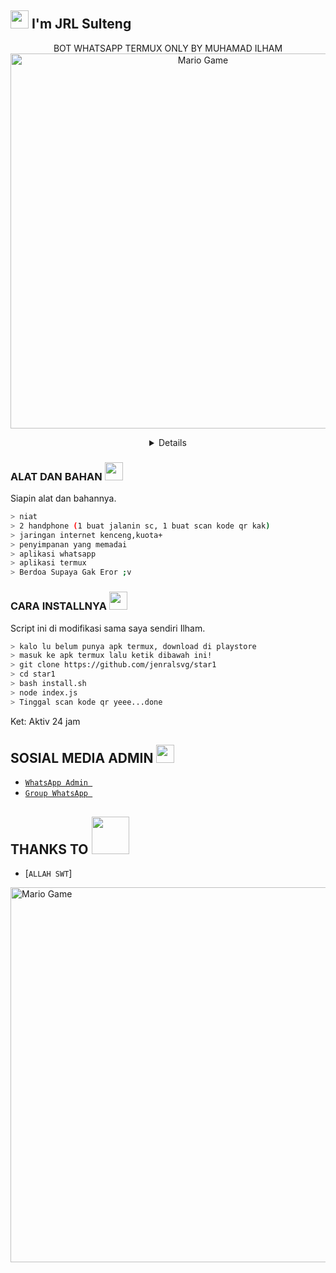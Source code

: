 ## <img src="https://github.com/TheDudeThatCode/TheDudeThatCode/blob/master/Assets/Hi.gif" width="29px"> I'm JRL Sulteng
<p align="center">
BOT WHATSAPP TERMUX ONLY BY MUHAMAD ILHAM
<img src="https://github.com/TheDudeThatCode/TheDudeThatCode/blob/master/Assets/Developer.gif" alt="Mario Game" width="600" />
<div align="center">
<details>

### 𝗧𝗵𝗮𝗻𝗸𝘀 𝗙𝗼𝗿 JRL Svg

### WARNING
MAU RE-UPLOAD SCRIPT? KASIH NAMA/LINK CHANEL SAYA.... DILARANG UBAH INFO!!!

## NOTE:> 
SCRIPTNYA JANGAN DI JUAL/BELI KAN.. SCRIPT INI 100% GRATIS BUAT KALIAN PENGGUNA TERMUX
</div>

### ALAT DAN BAHAN <img src="https://github.com/TheDudeThatCode/TheDudeThatCode/blob/master/Assets/Mario_Hello_Big.gif" width="29px">
Siapin alat dan bahannya.
```bash
> niat
> 2 handphone (1 buat jalanin sc, 1 buat scan kode qr kak)
> jaringan internet kenceng,kuota+
> penyimpanan yang memadai
> aplikasi whatsapp
> aplikasi termux
> Berdoa Supaya Gak Eror ;v
```

### CARA INSTALLNYA  <img src="https://github.com/TheDudeThatCode/TheDudeThatCode/blob/master/Assets/hmm.gif" width="29px">
Script ini di modifikasi sama saya sendiri Ilham.
```bash
> kalo lu belum punya apk termux, download di playstore
> masuk ke apk termux lalu ketik dibawah ini!
> git clone https://github.com/jenralsvg/star1
> cd star1
> bash install.sh
> node index.js
> Tinggal scan kode qr yeee...done
```


Ket: Aktiv 24 jam

## SOSIAL MEDIA ADMIN <img src="https://github.com/TheDudeThatCode/TheDudeThatCode/blob/master/Assets/powerup.gif" width="29px">

* [`WhatsApp Admin `](https://wa.me/+6285757196481)
* [`Group WhatsApp `](https://chat.whatsapp.com/I0ASKkgD7hg9sOS4kc2kho)
## THANKS TO <img src="https://github.com/TheDudeThatCode/TheDudeThatCode/blob/master/Assets/Handshake.gif" width="60px">

* [`ALLAH SWT`]
<img src="https://github.com/TheDudeThatCode/TheDudeThatCode/blob/master/Assets/Mario_Gameplay.gif" alt="Mario Game" width="600" />

